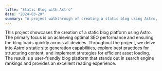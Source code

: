 ```yaml
---
title: "Static Blog with Astro"
date: "2024-03-20"
summary: "A project walkthrough of creating a static blog using Astro, focusing on SEO optimization and lightning-fast load times."
---
```


This project showcases the creation of a static blog platform using Astro. The primary focus is on achieving optimal SEO performance and ensuring the blog loads quickly across all devices. Throughout the project, we delve into Astro's static site generation capabilities, explore best practices for structuring content, and implement strategies for efficient asset loading. The result is a user-friendly blog platform that stands out in search engine rankings and provides an excellent reading experience.
